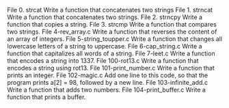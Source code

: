 File 0. strcat Write a function that concatenates two strings
File 1. strncat Write a function that concatenates two strings.
File 2. strncpy Write a function that copies a string.
File 3. strcmp Write a function that compares two strings.
File 4-rev_array.c Write a function that reverses the content of an array of integers.
File 5-string_toupper.c Write a function that changes all lowercase letters of a string to uppercase.
File 6-cap_string.c Write a function that capitalizes all words of a string.
File 7-leet.c Write a function that encodes a string into 1337.
File 100-rot13.c Write a function that encodes a string using rot13.
File 101-print_number.c Write a function that prints an integer.
File 102-magic.c Add one line to this code, so that the program prints a[2] = 98, followed by a new line.
File 103-infinite_add.c Write a function that adds two numbers.
File 104-print_buffer.c Write a function that prints a buffer.
